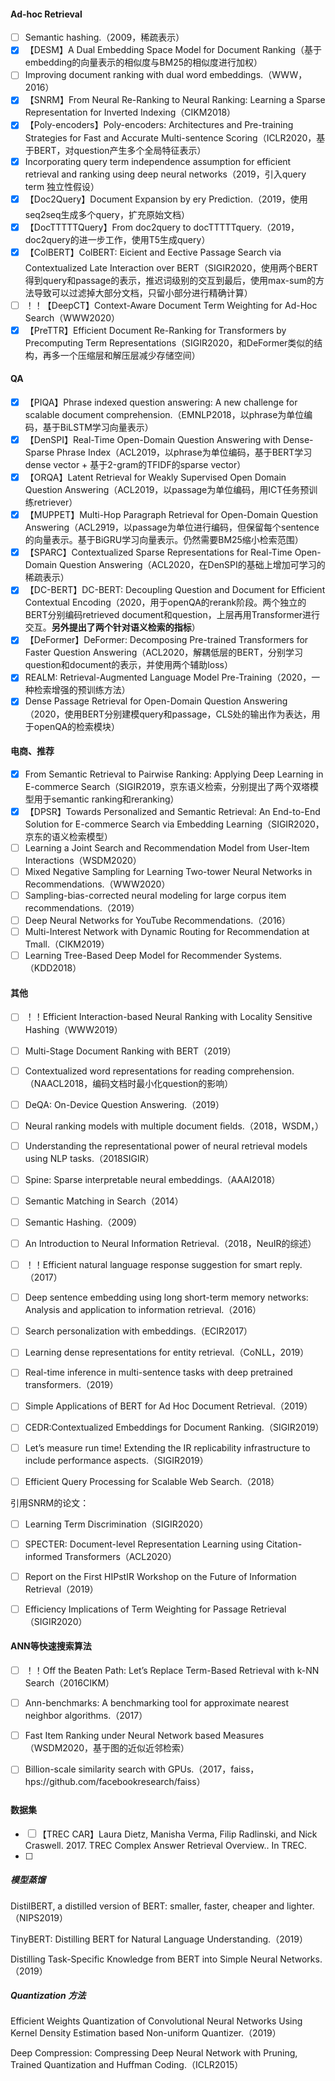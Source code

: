 #### Ad-hoc Retrieval

- [ ] Semantic hashing.（2009，稀疏表示）
- [x] 【DESM】A Dual Embedding Space Model for Document Ranking（基于embedding的向量表示的相似度与BM25的相似度进行加权）
- [ ] Improving document ranking with dual word embeddings.（WWW，2016）
- [x] 【SNRM】From Neural Re-Ranking to Neural Ranking: Learning a Sparse Representation for Inverted Indexing（CIKM2018）
- [x] 【Poly-encoders】Poly-encoders: Architectures and Pre-training Strategies for Fast and Accurate Multi-sentence Scoring（ICLR2020，基于BERT，对question产生多个全局特征表示）
- [x] Incorporating query term independence assumption for efficient retrieval and ranking using deep neural networks（2019，引入query term 独立性假设）
- [x] 【Doc2Query】Document Expansion by ery Prediction.（2019，使用seq2seq生成多个query，扩充原始文档）
- [x] 【DocTTTTTQuery】From doc2query to docTTTTTquery.（2019，doc2query的进一步工作，使用T5生成query）
- [x] 【ColBERT】ColBERT: Eicient and Eective Passage Search via Contextualized Late Interaction over BERT（SIGIR2020，使用两个BERT得到query和passage的表示，推迟词级别的交互到最后，使用max-sum的方法导致可以过滤掉大部分文档，只留小部分进行精确计算）
- [ ] ！！【DeepCT】Context-Aware Document Term Weighting for Ad-Hoc Search（WWW2020）
- [x] 【PreTTR】Efficient Document Re-Ranking for Transformers by Precomputing Term Representations（SIGIR2020，和DeFormer类似的结构，再多一个压缩层和解压层减少存储空间）

#### QA

- [x] 【PIQA】Phrase indexed question answering: A new challenge for scalable document comprehension.（EMNLP2018，以phrase为单位编码，基于BiLSTM学习向量表示）
- [x] 【DenSPI】Real-Time Open-Domain Question Answering with Dense-Sparse Phrase Index（ACL2019，以phrase为单位编码，基于BERT学习dense vector + 基于2-gram的TFIDF的sparse vector）
- [x] 【ORQA】Latent Retrieval for Weakly Supervised Open Domain Question Answering（ACL2019，以passage为单位编码，用ICT任务预训练retriever）
- [x] 【MUPPET】Multi-Hop Paragraph Retrieval for Open-Domain Question Answering（ACL2919，以passage为单位进行编码，但保留每个sentence的向量表示。基于BiGRU学习向量表示。仍然需要BM25缩小检索范围）
- [x] 【SPARC】Contextualized Sparse Representations for Real-Time Open-Domain Question Answering（ACL2020，在DenSPI的基础上增加可学习的稀疏表示）
- [x] 【DC-BERT】DC-BERT: Decoupling Question and Document for Efficient Contextual Encoding（2020，用于openQA的rerank阶段。两个独立的BERT分别编码retrieved document和question，上层再用Transformer进行交互。**另外提出了两个针对语义检索的指标**）
- [x] 【DeFormer】DeFormer: Decomposing Pre-trained Transformers for Faster Question Answering（ACL2020，解耦低层的BERT，分别学习question和document的表示，并使用两个辅助loss）
- [x] REALM: Retrieval-Augmented Language Model Pre-Training（2020，一种检索增强的预训练方法）
- [x] Dense Passage Retrieval for Open-Domain Question Answering（2020，使用BERT分别建模query和passage，CLS处的输出作为表达，用于openQA的检索模块）

#### 电商、推荐

- [x] From Semantic Retrieval to Pairwise Ranking: Applying Deep Learning in E-commerce Search（SIGIR2019，京东语义检索，分别提出了两个双塔模型用于semantic ranking和reranking）
- [x] 【DPSR】Towards Personalized and Semantic Retrieval: An End-to-End Solution for E-commerce Search via Embedding Learning（SIGIR2020，京东的语义检索模型）
- [ ] Learning a Joint Search and Recommendation Model from User-Item Interactions（WSDM2020）
- [ ] Mixed Negative Sampling for Learning Two-tower Neural Networks in Recommendations.（WWW2020）
- [ ] Sampling-bias-corrected neural modeling for large corpus item recommendations.（2019）
- [ ] Deep Neural Networks for YouTube Recommendations.（2016）
- [ ] Multi-Interest Network with Dynamic Routing for Recommendation at Tmall.（CIKM2019）
- [ ] Learning Tree-Based Deep Model for Recommender Systems.（KDD2018）

#### 其他

- [ ] ！！Efficient Interaction-based Neural Ranking with Locality Sensitive Hashing（WWW2019）
- [ ] Multi-Stage Document Ranking with BERT（2019）

- [ ] Contextualized word representations for reading comprehension.（NAACL2018，编码文档时最小化question的影响）
- [ ] DeQA: On-Device Question Answering.（2019）
- [ ] Neural ranking models with multiple document ﬁelds.（2018，WSDM，）
- [ ] Understanding the representational power of neural retrieval models using NLP tasks.（2018SIGIR）
- [ ] Spine: Sparse interpretable neural embeddings.（AAAI2018）
- [ ] Semantic Matching in Search（2014）
- [ ] Semantic Hashing.（2009）
- [ ] An Introduction to Neural Information Retrieval.（2018，NeuIR的综述）
- [ ] ！！Efficient natural language response suggestion for smart reply.（2017）
- [ ] Deep sentence embedding using long short-term memory networks: Analysis and application to information retrieval.（2016）
- [ ] Search personalization with embeddings.（ECIR2017）
- [ ] Learning dense representations for entity retrieval.（CoNLL，2019）
- [ ] Real-time inference in multi-sentence tasks with deep pretrained transformers.（2019）
- [ ] Simple Applications of BERT for Ad Hoc Document Retrieval.（2019）
- [ ] CEDR:Contextualized Embeddings for Document Ranking.（SIGIR2019）
- [ ] Let’s measure run time! Extending the IR replicability infrastructure to include performance aspects.（SIGIR2019）
- [ ] Efficient Query Processing for Scalable Web Search.（2018）

引用SNRM的论文：

- [ ] Learning Term Discrimination（SIGIR2020）
- [ ] SPECTER: Document-level Representation Learning using Citation-informed Transformers（ACL2020）
- [ ] Report on the First HIPstIR Workshop on the Future of Information Retrieval（2019）
- [ ] Efficiency Implications of Term Weighting for Passage Retrieval（SIGIR2020）



#### ANN等快速搜索算法

- [ ] ！！Off the Beaten Path: Let’s Replace Term-Based Retrieval with k-NN Search（2016CIKM）
- [ ] Ann-benchmarks: A benchmarking tool for approximate nearest neighbor algorithms.（2017）
- [ ] Fast Item Ranking under Neural Network based Measures（WSDM2020，基于图的近似近邻检索）
- [ ] Billion-scale similarity search with GPUs.（2017，faiss，hps://github.com/facebookresearch/faiss）



#### 数据集

- [ ] 【TREC CAR】Laura Dietz, Manisha Verma, Filip Radlinski, and Nick Craswell. 2017. TREC Complex Answer Retrieval Overview.. In TREC.
- [ ] 



##### 模型蒸馏

DistilBERT, a distilled version of BERT: smaller, faster, cheaper and lighter.（NIPS2019）

TinyBERT: Distilling BERT for Natural Language Understanding.（2019）

Distilling Task-Specific Knowledge from BERT into Simple Neural Networks.（2019）

##### Quantization 方法

Efficient Weights Quantization of Convolutional Neural Networks Using Kernel Density Estimation based Non-uniform Quantizer.（2019）

Deep Compression: Compressing Deep Neural Network with Pruning, Trained Quantization and Huffman Coding.（ICLR2015）